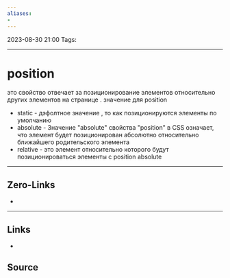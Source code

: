```yaml
---
aliases: 
- 
---
```


2023-08-30 21:00
Tags: 

___

# position

это свойство отвечает за позиционирование элементов относительно других элементов на странице .
значение для  position
- static - дэфолтное значение , то как позиционируются элементы по умолчанию 
- absolute - Значение "absolute" свойства "position" в CSS означает, что элемент будет позиционирован абсолютно относительно ближайшего родительского элемента
- relative - это элемент относительно которого будут позиционироваться элементы  с position
absolute

___

## Zero-Links
-

___

## Links
-

## Source

